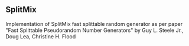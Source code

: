 SplitMix
--------

Implementation of SplitMix fast splittable random generator as per paper
"Fast Splittable Pseudorandom Number Generators" by Guy L. Steele Jr., Doug Lea, Christine H. Flood
